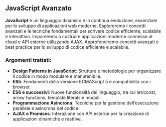 ## JavaScript Avanzato

**JavaScript** è un linguaggio dinamico e in continua evoluzione, essenziale per lo sviluppo di applicazioni web moderne. Esploreremo i concetti avanzati e le tecniche fondamentali per scrivere codice efficiente, scalabile e interattivo. Impareremo a costruire applicazioni moderne connesse al cloud e API esterne utilizzando AJAX. Approfondiremo concetti avanzati e best practice per lo sviluppo di codice efficiente e scalabile.

### Argomenti trattati:
- **Design Patterns in JavaScript**: Strutture e metodologie per organizzare il codice in modo modulare e manutenibile.
- **ES5**: Fondamenti della versione ECMAScript 5 e compatibilità con i browser.
- **ES6 e successivi**: Nuove funzionalità del linguaggio, tra cui let/const, arrow functions, template literals e moduli.
- **Programmazione Asincrona**: Tecniche per la gestione dell’esecuzione parallela e asincrona del codice.
- **AJAX e Promises**: Interazione con API esterne per la creazione di applicazioni dinamiche e reattive.
